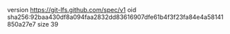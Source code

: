 version https://git-lfs.github.com/spec/v1
oid sha256:92baa430df8a094faa2832dd83616907dfe61b4f3f23fa84e4a58141850a27e7
size 39
